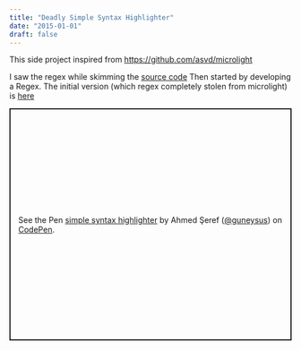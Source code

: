 ```yaml
---
title: "Deadly Simple Syntax Highlighter"
date: "2015-01-01"
draft: false
---
```



This side project inspired from <https://github.com/asvd/microlight>

I saw the regex while skimming the [source code](https://github.com/asvd/microlight/blob/master/microlight.js#L153)
Then started by developing a Regex. The initial version (which regex completely stolen from microlight) is [here](https://codepen.io/guneysus/pen/ZEbLWeM)

<p class="codepen" data-height="4100" data-theme-id="light" data-default-tab="result" data-user="guneysus" data-slug-hash="XWmRzjG" style="height: 415px; box-sizing: border-box; display: flex; align-items: center; justify-content: center; border: 2px solid; margin: 1em 0; padding: 1em;" data-pen-title="simple syntax highlighter">
  <span>See the Pen <a href="https://codepen.io/guneysus/pen/XWmRzjG">
  simple syntax highlighter</a> by Ahmed Şeref (<a href="https://codepen.io/guneysus">@guneysus</a>)
  on <a href="https://codepen.io">CodePen</a>.</span>
</p>
<script async src="https://static.codepen.io/assets/embed/ei.js"></script>
